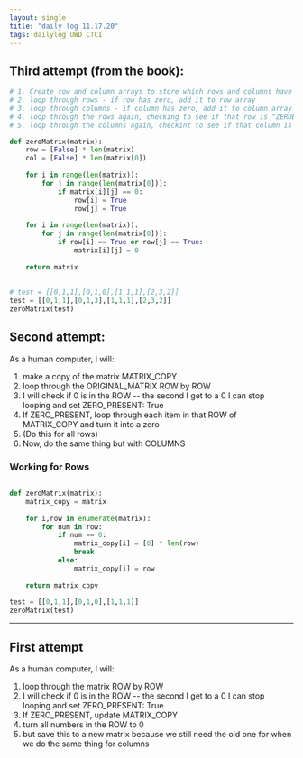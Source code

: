 ```yaml
---
layout: single
title: "daily log 11.17.20"
tags: dailylog UWD CTCI 
--- 
```




## Third attempt (from the book):

```python
# 1. Create row and column arrays to store which rows and columns have zeros
# 2. loop through rows - if row has zero, add it to row array
# 3. loop through columns - if column has zero, add it to column array
# 4. loop through the rows again, checking to see if that row is "ZEROED", if so, replace subsequent values
# 5. loop through the columns again, checkint to see if that column is "ZEROED", if so, replace subsequent values

def zeroMatrix(matrix):
    row = [False] * len(matrix)
    col = [False] * len(matrix[0])
    
    for i in range(len(matrix)):
        for j in range(len(matrix[0])):
            if matrix[i][j] == 0:
                row[i] = True
                row[j] = True
    
    for i in range(len(matrix)):
        for j in range(len(matrix[0])):
            if row[i] == True or row[j] == True:
                matrix[i][j] = 0
                
    return matrix
    
    
# test = [[0,1,1],[0,1,0],[1,1,1],[2,3,2]]
test = [[0,1,1],[0,1,3],[1,1,1],[2,3,2]]
zeroMatrix(test)
```

## Second attempt:

As a human computer, I will:
1. make a copy of the matrix MATRIX_COPY
2. loop through the ORIGINAL_MATRIX ROW by ROW
3. I will check if 0 is in the ROW -- the second I get to a 0 I can stop looping and set ZERO_PRESENT: True
4. If ZERO_PRESENT, loop through each item in that ROW of MATRIX_COPY and turn it into a zero
5. (Do this for all rows)
6. Now, do the same thing but with COLUMNS

### Working for Rows
```python

def zeroMatrix(matrix):
    matrix_copy = matrix
    
    for i,row in enumerate(matrix):
        for num in row:
            if num == 0:
                matrix_copy[i] = [0] * len(row)
                break
            else:
                matrix_copy[i] = row
                
    return matrix_copy
    
test = [[0,1,1],[0,1,0],[1,1,1]]
zeroMatrix(test)
```


---
## First attempt

As a human computer, I will:
1. loop through the matrix ROW by ROW
2. I will check if 0 is in the ROW -- the second I get to a 0 I can stop looping and set ZERO_PRESENT: True
3. If ZERO_PRESENT, update MATRIX_COPY
3. turn all numbers in the ROW to 0
4. but save this to a new matrix because we still need the old one for when we do the same thing for columns

